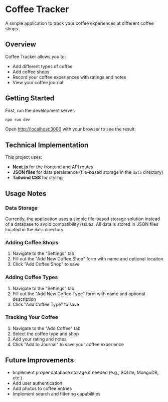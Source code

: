 # Coffee Tracker

A simple application to track your coffee experiences at different coffee shops.

## Overview

Coffee Tracker allows you to:
- Add different types of coffee
- Add coffee shops
- Record your coffee experiences with ratings and notes
- View your coffee journal

## Getting Started

First, run the development server:

```bash
npm run dev
```

Open [http://localhost:3000](http://localhost:3000) with your browser to see the result.

## Technical Implementation

This project uses:
- **Next.js** for the frontend and API routes
- **JSON files** for data persistence (file-based storage in the `data` directory)
- **Tailwind CSS** for styling

## Usage Notes

### Data Storage

Currently, the application uses a simple file-based storage solution instead of a database to avoid compatibility issues. All data is stored in JSON files located in the `data` directory.

### Adding Coffee Shops

1. Navigate to the "Settings" tab
2. Fill out the "Add New Coffee Shop" form with name and optional location
3. Click "Add Coffee Shop" to save

### Adding Coffee Types

1. Navigate to the "Settings" tab
2. Fill out the "Add New Coffee Type" form with name and optional description
3. Click "Add Coffee Type" to save

### Tracking Your Coffee

1. Navigate to the "Add Coffee" tab
2. Select the coffee type and shop
3. Add your rating and notes
4. Click "Add to Journal" to save your coffee experience

## Future Improvements

- Implement proper database storage if needed (e.g., SQLite, MongoDB, etc.)
- Add user authentication
- Add photos to coffee entries
- Implement search and filtering capabilities
